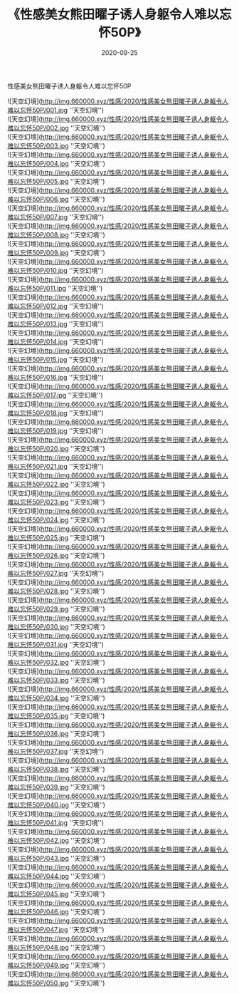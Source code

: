 ﻿---
layout: post
title:  《性感美女熊田曜子诱人身躯令人难以忘怀50P》
date:   2020-09-25
img: http://img.660000.xyz/性感/2020/性感美女熊田曜子诱人身躯令人难以忘怀50P/000.jpg
categories: [美女, 性感, 泳衣]
---

性感美女熊田曜子诱人身躯令人难以忘怀50P



![天空幻境](http://img.660000.xyz/性感/2020/性感美女熊田曜子诱人身躯令人难以忘怀50P/001.jpg ''天空幻境'') <br>
![天空幻境](http://img.660000.xyz/性感/2020/性感美女熊田曜子诱人身躯令人难以忘怀50P/002.jpg ''天空幻境'') <br>
![天空幻境](http://img.660000.xyz/性感/2020/性感美女熊田曜子诱人身躯令人难以忘怀50P/003.jpg ''天空幻境'') <br>
![天空幻境](http://img.660000.xyz/性感/2020/性感美女熊田曜子诱人身躯令人难以忘怀50P/004.jpg ''天空幻境'') <br>
![天空幻境](http://img.660000.xyz/性感/2020/性感美女熊田曜子诱人身躯令人难以忘怀50P/005.jpg ''天空幻境'') <br>
![天空幻境](http://img.660000.xyz/性感/2020/性感美女熊田曜子诱人身躯令人难以忘怀50P/006.jpg ''天空幻境'') <br>
![天空幻境](http://img.660000.xyz/性感/2020/性感美女熊田曜子诱人身躯令人难以忘怀50P/007.jpg ''天空幻境'') <br>
![天空幻境](http://img.660000.xyz/性感/2020/性感美女熊田曜子诱人身躯令人难以忘怀50P/008.jpg ''天空幻境'') <br>
![天空幻境](http://img.660000.xyz/性感/2020/性感美女熊田曜子诱人身躯令人难以忘怀50P/009.jpg ''天空幻境'') <br>
![天空幻境](http://img.660000.xyz/性感/2020/性感美女熊田曜子诱人身躯令人难以忘怀50P/010.jpg ''天空幻境'') <br>
![天空幻境](http://img.660000.xyz/性感/2020/性感美女熊田曜子诱人身躯令人难以忘怀50P/011.jpg ''天空幻境'') <br>
![天空幻境](http://img.660000.xyz/性感/2020/性感美女熊田曜子诱人身躯令人难以忘怀50P/012.jpg ''天空幻境'') <br>
![天空幻境](http://img.660000.xyz/性感/2020/性感美女熊田曜子诱人身躯令人难以忘怀50P/013.jpg ''天空幻境'') <br>
![天空幻境](http://img.660000.xyz/性感/2020/性感美女熊田曜子诱人身躯令人难以忘怀50P/014.jpg ''天空幻境'') <br>
![天空幻境](http://img.660000.xyz/性感/2020/性感美女熊田曜子诱人身躯令人难以忘怀50P/015.jpg ''天空幻境'') <br>
![天空幻境](http://img.660000.xyz/性感/2020/性感美女熊田曜子诱人身躯令人难以忘怀50P/016.jpg ''天空幻境'') <br>
![天空幻境](http://img.660000.xyz/性感/2020/性感美女熊田曜子诱人身躯令人难以忘怀50P/017.jpg ''天空幻境'') <br>
![天空幻境](http://img.660000.xyz/性感/2020/性感美女熊田曜子诱人身躯令人难以忘怀50P/018.jpg ''天空幻境'') <br>
![天空幻境](http://img.660000.xyz/性感/2020/性感美女熊田曜子诱人身躯令人难以忘怀50P/019.jpg ''天空幻境'') <br>
![天空幻境](http://img.660000.xyz/性感/2020/性感美女熊田曜子诱人身躯令人难以忘怀50P/020.jpg ''天空幻境'') <br>
![天空幻境](http://img.660000.xyz/性感/2020/性感美女熊田曜子诱人身躯令人难以忘怀50P/021.jpg ''天空幻境'') <br>
![天空幻境](http://img.660000.xyz/性感/2020/性感美女熊田曜子诱人身躯令人难以忘怀50P/022.jpg ''天空幻境'') <br>
![天空幻境](http://img.660000.xyz/性感/2020/性感美女熊田曜子诱人身躯令人难以忘怀50P/023.jpg ''天空幻境'') <br>
![天空幻境](http://img.660000.xyz/性感/2020/性感美女熊田曜子诱人身躯令人难以忘怀50P/024.jpg ''天空幻境'') <br>
![天空幻境](http://img.660000.xyz/性感/2020/性感美女熊田曜子诱人身躯令人难以忘怀50P/025.jpg ''天空幻境'') <br>
![天空幻境](http://img.660000.xyz/性感/2020/性感美女熊田曜子诱人身躯令人难以忘怀50P/026.jpg ''天空幻境'') <br>
![天空幻境](http://img.660000.xyz/性感/2020/性感美女熊田曜子诱人身躯令人难以忘怀50P/027.jpg ''天空幻境'') <br>
![天空幻境](http://img.660000.xyz/性感/2020/性感美女熊田曜子诱人身躯令人难以忘怀50P/028.jpg ''天空幻境'') <br>
![天空幻境](http://img.660000.xyz/性感/2020/性感美女熊田曜子诱人身躯令人难以忘怀50P/029.jpg ''天空幻境'') <br>
![天空幻境](http://img.660000.xyz/性感/2020/性感美女熊田曜子诱人身躯令人难以忘怀50P/030.jpg ''天空幻境'') <br>
![天空幻境](http://img.660000.xyz/性感/2020/性感美女熊田曜子诱人身躯令人难以忘怀50P/031.jpg ''天空幻境'') <br>
![天空幻境](http://img.660000.xyz/性感/2020/性感美女熊田曜子诱人身躯令人难以忘怀50P/032.jpg ''天空幻境'') <br>
![天空幻境](http://img.660000.xyz/性感/2020/性感美女熊田曜子诱人身躯令人难以忘怀50P/033.jpg ''天空幻境'') <br>
![天空幻境](http://img.660000.xyz/性感/2020/性感美女熊田曜子诱人身躯令人难以忘怀50P/034.jpg ''天空幻境'') <br>
![天空幻境](http://img.660000.xyz/性感/2020/性感美女熊田曜子诱人身躯令人难以忘怀50P/035.jpg ''天空幻境'') <br>
![天空幻境](http://img.660000.xyz/性感/2020/性感美女熊田曜子诱人身躯令人难以忘怀50P/036.jpg ''天空幻境'') <br>
![天空幻境](http://img.660000.xyz/性感/2020/性感美女熊田曜子诱人身躯令人难以忘怀50P/037.jpg ''天空幻境'') <br>
![天空幻境](http://img.660000.xyz/性感/2020/性感美女熊田曜子诱人身躯令人难以忘怀50P/038.jpg ''天空幻境'') <br>
![天空幻境](http://img.660000.xyz/性感/2020/性感美女熊田曜子诱人身躯令人难以忘怀50P/039.jpg ''天空幻境'') <br>
![天空幻境](http://img.660000.xyz/性感/2020/性感美女熊田曜子诱人身躯令人难以忘怀50P/040.jpg ''天空幻境'') <br>
![天空幻境](http://img.660000.xyz/性感/2020/性感美女熊田曜子诱人身躯令人难以忘怀50P/041.jpg ''天空幻境'') <br>
![天空幻境](http://img.660000.xyz/性感/2020/性感美女熊田曜子诱人身躯令人难以忘怀50P/042.jpg ''天空幻境'') <br>
![天空幻境](http://img.660000.xyz/性感/2020/性感美女熊田曜子诱人身躯令人难以忘怀50P/043.jpg ''天空幻境'') <br>
![天空幻境](http://img.660000.xyz/性感/2020/性感美女熊田曜子诱人身躯令人难以忘怀50P/044.jpg ''天空幻境'') <br>
![天空幻境](http://img.660000.xyz/性感/2020/性感美女熊田曜子诱人身躯令人难以忘怀50P/045.jpg ''天空幻境'') <br>
![天空幻境](http://img.660000.xyz/性感/2020/性感美女熊田曜子诱人身躯令人难以忘怀50P/046.jpg ''天空幻境'') <br>
![天空幻境](http://img.660000.xyz/性感/2020/性感美女熊田曜子诱人身躯令人难以忘怀50P/047.jpg ''天空幻境'') <br>
![天空幻境](http://img.660000.xyz/性感/2020/性感美女熊田曜子诱人身躯令人难以忘怀50P/048.jpg ''天空幻境'') <br>
![天空幻境](http://img.660000.xyz/性感/2020/性感美女熊田曜子诱人身躯令人难以忘怀50P/049.jpg ''天空幻境'') <br>
![天空幻境](http://img.660000.xyz/性感/2020/性感美女熊田曜子诱人身躯令人难以忘怀50P/050.jpg ''天空幻境'') <br>